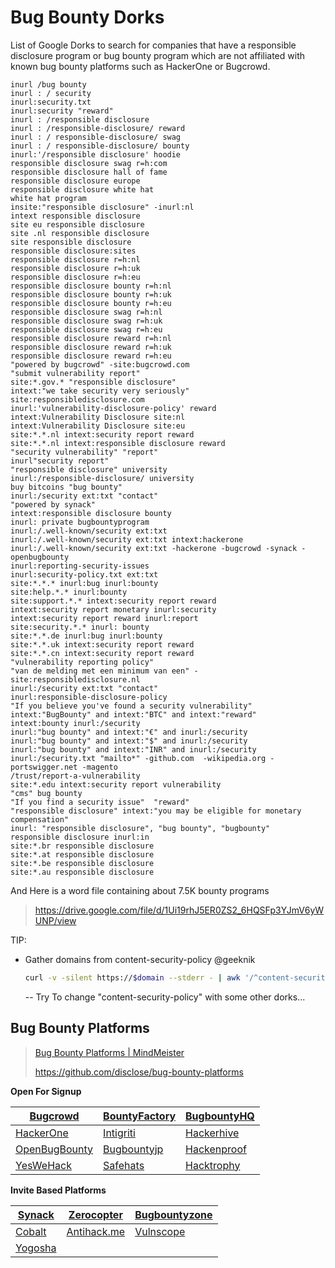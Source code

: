 # Bug Bounty Dorks

List of Google Dorks to search for companies that have a responsible disclosure program or bug bounty program which are not affiliated with known bug bounty platforms such as HackerOne or Bugcrowd.

```
inurl /bug bounty
inurl : / security
inurl:security.txt
inurl:security "reward"
inurl : /responsible disclosure
inurl : /responsible-disclosure/ reward
inurl : / responsible-disclosure/ swag
inurl : / responsible-disclosure/ bounty
inurl:'/responsible disclosure' hoodie
responsible disclosure swag r=h:com
responsible disclosure hall of fame
responsible disclosure europe
responsible disclosure white hat
white hat program
insite:"responsible disclosure" -inurl:nl
intext responsible disclosure
site eu responsible disclosure
site .nl responsible disclosure
site responsible disclosure
responsible disclosure:sites
responsible disclosure r=h:nl
responsible disclosure r=h:uk
responsible disclosure r=h:eu
responsible disclosure bounty r=h:nl
responsible disclosure bounty r=h:uk
responsible disclosure bounty r=h:eu
responsible disclosure swag r=h:nl
responsible disclosure swag r=h:uk
responsible disclosure swag r=h:eu
responsible disclosure reward r=h:nl
responsible disclosure reward r=h:uk
responsible disclosure reward r=h:eu
"powered by bugcrowd" -site:bugcrowd.com
"submit vulnerability report"
site:*.gov.* "responsible disclosure"
intext:"we take security very seriously"
site:responsibledisclosure.com
inurl:'vulnerability-disclosure-policy' reward
intext:Vulnerability Disclosure site:nl
intext:Vulnerability Disclosure site:eu
site:*.*.nl intext:security report reward
site:*.*.nl intext:responsible disclosure reward
"security vulnerability" "report"
inurl"security report"
"responsible disclosure" university
inurl:/responsible-disclosure/ university
buy bitcoins "bug bounty"
inurl:/security ext:txt "contact"
"powered by synack"
intext:responsible disclosure bounty
inurl: private bugbountyprogram
inurl:/.well-known/security ext:txt
inurl:/.well-known/security ext:txt intext:hackerone
inurl:/.well-known/security ext:txt -hackerone -bugcrowd -synack -openbugbounty
inurl:reporting-security-issues
inurl:security-policy.txt ext:txt
site:*.*.* inurl:bug inurl:bounty
site:help.*.* inurl:bounty
site:support.*.* intext:security report reward
intext:security report monetary inurl:security 
intext:security report reward inurl:report
site:security.*.* inurl: bounty
site:*.*.de inurl:bug inurl:bounty
site:*.*.uk intext:security report reward
site:*.*.cn intext:security report reward
"vulnerability reporting policy"
"van de melding met een minimum van een" -site:responsibledisclosure.nl
inurl:/security ext:txt "contact"
inurl:responsible-disclosure-policy
"If you believe you've found a security vulnerability"
intext:"BugBounty" and intext:"BTC" and intext:"reward"
intext:bounty inurl:/security
inurl:"bug bounty" and intext:"€" and inurl:/security
inurl:"bug bounty" and intext:"$" and inurl:/security
inurl:"bug bounty" and intext:"INR" and inurl:/security
inurl:/security.txt "mailto*" -github.com  -wikipedia.org -portswigger.net -magento
/trust/report-a-vulnerability
site:*.edu intext:security report vulnerability
"cms" bug bounty
"If you find a security issue"  "reward"
"responsible disclosure" intext:"you may be eligible for monetary compensation"
inurl: "responsible disclosure", "bug bounty", "bugbounty"
responsible disclosure inurl:in
site:*.br responsible disclosure
site:*.at responsible disclosure
site:*.be responsible disclosure
site:*.au responsible disclosure
```

And Here is a word file containing about 7.5K bounty programs

> https://drive.google.com/file/d/1Ui19rhJ5ER0ZS2_6HQSFp3YJmV6yWUNP/view

TIP:

- Gather domains from content-security-policy @geeknik

    ```bash
    curl -v -silent https://$domain --stderr - | awk '/^content-security-policy:/' | grep -Eo "[a-zA-Z0-9./?=_-]*" |  sed -e '/\./!d' -e '/[^A-Za-z0-9._-]/d' -e 's/^\.//' | sort -u
    ```

    -- Try To change "content-security-policy" with some other dorks...

## Bug Bounty Platforms

> [Bug Bounty Platforms | MindMeister](https://www.mindmeister.com/1578309575/bug-bounty-platforms?fullscreen=1#)
>
> https://github.com/disclose/bug-bounty-platforms

**Open For Signup**

| [Bugcrowd](https://www.bugcrowd.com/)           | [BountyFactory](https://bountyfactory.io/) | [BugbountyHQ](https://www.bugbountyhq.com/) |
| ----------------------------------------------- | ------------------------------------------ | ------------------------------------------- |
| [HackerOne](https://www.hackerone.com/)         | [Intigriti](https://intigriti.be/)         | [Hackerhive](https://hackerhive.io/)        |
| [OpenBugBounty](https://www.openbugbounty.org/) | [Bugbountyjp](https://bugbounty.jp/)       | [Hackenproof](https://hackenproof.com/)     |
| [YesWeHack](https://www.yeswehack.com/)         | [Safehats](https://safehats.com/)          | [Hacktrophy](https://hacktrophy.com/)       |

**Invite Based Platforms**

| [Synack](https://www.synack.com/red-team/) | [Zerocopter](https://zerocopter.com/)  | [Bugbountyzone](https://bugbountyzone.com/) |
| ------------------------------------------ | -------------------------------------- | ------------------------------------------- |
| [Cobalt](https://cobalt.io/)               | [Antihack.me](http://www.antihack.me/) | [Vulnscope](https://www.vulnscope.com/)     |
| [Yogosha](https://www.yogosha.com/)        |                                        |                                             |

